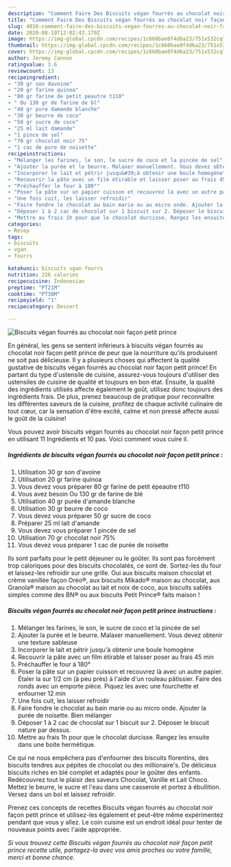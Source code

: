 ```yaml
---
description: "Comment Faire Des Biscuits végan fourrés au chocolat noir façon petit prince"
title: "Comment Faire Des Biscuits végan fourrés au chocolat noir façon petit prince"
slug: 4016-comment-faire-des-biscuits-vegan-fourres-au-chocolat-noir-facon-petit-prince
date: 2020-08-19T12:02:43.179Z
image: https://img-global.cpcdn.com/recipes/1c660bae0f4d6a23/751x532cq70/biscuits-vegan-fourres-au-chocolat-noir-facon-petit-prince-photo-principale-de-la-recette.jpg
thumbnail: https://img-global.cpcdn.com/recipes/1c660bae0f4d6a23/751x532cq70/biscuits-vegan-fourres-au-chocolat-noir-facon-petit-prince-photo-principale-de-la-recette.jpg
cover: https://img-global.cpcdn.com/recipes/1c660bae0f4d6a23/751x532cq70/biscuits-vegan-fourres-au-chocolat-noir-facon-petit-prince-photo-principale-de-la-recette.jpg
author: Jeremy Cannon
ratingvalue: 3.6
reviewcount: 13
recipeingredient:
- "30 gr son davoine"
- "20 gr farine quinoa"
- "80 gr farine de petit peautre t110"
- " Ou 130 gr de farine de bl"
- "40 gr pure damande blanche"
- "30 gr beurre de coco"
- "50 gr sucre de coco"
- "25 ml lait damande"
- "1 pince de sel"
- "70 gr chocolat noir 75"
- "1 cac de pure de noisette"
recipeinstructions:
- "Mélanger les farines, le son, le sucre de coco et la pincée de sel"
- "Ajouter la purée et le beurre. Malaxer manuellement. Vous devez obtenir une texture sableuse"
- "Incorporer le lait et pétrir jusqu&#39;à obtenir une boule homogène"
- "Recouvrir la pâte avec un film étirable et laisser poser au frais 45 min"
- "Préchauffer le four à 180°"
- "Poser la pâte sur un papier cuisson et recouvrez là avec un autre papier. Étaler la sur 1/2 cm (à peu près) à l&#39;aide d&#39;un rouleau pâtissier. Faire des ronds avec un emporte pièce. Piquez les avec une fourchette et enfourner 12 min"
- "Une fois cuit, les laisser refroidir"
- "Faire fondre le chocolat au bain marie ou au micro onde. Ajouter la purée de noisette. Bien mélanger"
- "Déposer 1 à 2 cac de chocolat sur 1 biscuit sur 2. Déposer le biscuit nature par dessus."
- "Mettre au frais 1h pour que le chocolat durcisse. Rangez les ensuite dans une boite hermétique."
categories:
- Resep
tags:
- biscuits
- vgan
- fourrs

katakunci: biscuits vgan fourrs 
nutrition: 226 calories
recipecuisine: Indonesian
preptime: "PT21M"
cooktime: "PT38M"
recipeyield: "1"
recipecategory: Dessert

---
```



![Biscuits végan fourrés au chocolat noir façon petit prince](https://img-global.cpcdn.com/recipes/1c660bae0f4d6a23/751x532cq70/biscuits-vegan-fourres-au-chocolat-noir-facon-petit-prince-photo-principale-de-la-recette.jpg)

En général, les gens se sentent inférieurs à biscuits végan fourrés au chocolat noir façon petit prince de peur que la nourriture qu'ils produisent ne soit pas délicieuse. Il y a plusieurs choses qui affectent la qualité gustative de biscuits végan fourrés au chocolat noir façon petit prince! En partant du type d'ustensile de cuisine, assurez-vous toujours d'utiliser des ustensiles de cuisine de qualité et toujours en bon état. Ensuite, la qualité des ingrédients utilisés affecte également le goût, utilisez donc toujours des ingrédients frais. De plus, prenez beaucoup de pratique pour reconnaître les différentes saveurs de la cuisine, profitez de chaque activité culinaire de tout cœur, car la sensation d'être excité, calme et non pressé affecte aussi le goût de la cuisine!

<!--inarticleads1-->

Vous pouvez avoir biscuits végan fourrés au chocolat noir façon petit prince en utilisant 11 Ingrédients et 10 pas. Voici comment vous cuire il.

##### Ingrédients de biscuits végan fourrés au chocolat noir façon petit prince :

1. Utilisation 30 gr son d&#39;avoine
1. Utilisation 20 gr farine quinoa
1. Vous devez vous préparer 80 gr farine de petit épeautre t110
1. Vous avez besoin  Ou 130 gr de farine de blé
1. Utilisation 40 gr purée d&#39;amande blanche
1. Utilisation 30 gr beurre de coco
1. Vous devez vous préparer 50 gr sucre de coco
1. Préparer 25 ml lait d&#39;amande
1. Vous devez vous préparer 1 pincée de sel
1. Utilisation 70 gr chocolat noir 75%
1. Vous devez vous préparer 1 cac de purée de noisette


Ils sont parfaits pour le petit déjeuner ou le goûter. Ils sont pas forcément trop caloriques pour des biscuits chocolatés, ce sont de. Sortez-les du four et laissez-les refroidir sur une grille. Oui aux biscuits maison chocolat et crème vanillée façon Oréo®, aux biscuits Mikado® maison au chocolat, aux Granola® maison au chocolat au lait et noix de coco, aux biscuits sablés simples comme des BN® ou aux biscuits Petit Prince® faits maison ! 

<!--inarticleads2-->

##### Biscuits végan fourrés au chocolat noir façon petit prince instructions :

1. Mélanger les farines, le son, le sucre de coco et la pincée de sel
1. Ajouter la purée et le beurre. Malaxer manuellement. Vous devez obtenir une texture sableuse
1. Incorporer le lait et pétrir jusqu&#39;à obtenir une boule homogène
1. Recouvrir la pâte avec un film étirable et laisser poser au frais 45 min
1. Préchauffer le four à 180°
1. Poser la pâte sur un papier cuisson et recouvrez là avec un autre papier. Étaler la sur 1/2 cm (à peu près) à l&#39;aide d&#39;un rouleau pâtissier. Faire des ronds avec un emporte pièce. Piquez les avec une fourchette et enfourner 12 min
1. Une fois cuit, les laisser refroidir
1. Faire fondre le chocolat au bain marie ou au micro onde. Ajouter la purée de noisette. Bien mélanger
1. Déposer 1 à 2 cac de chocolat sur 1 biscuit sur 2. Déposer le biscuit nature par dessus.
1. Mettre au frais 1h pour que le chocolat durcisse. Rangez les ensuite dans une boite hermétique.


Ce qui ne nous empêchera pas d&#39;enfourner des biscuits florentins, des biscuits tendres aux pépites de chocolat ou des millionaire&#39;s. De délicieux biscuits riches en blé complet et adaptés pour le goûter des enfants. Redécouvrez tout le plaisir des saveurs Chocolat, Vanille et Lait Choco. Mettez le beurre, le sucre et l&#39;eau dans une casserole et portez à ébullition. Versez dans un bol et laissez refroidir. 

<!--inarticleads1-->

<p>
Prenez ces concepts de recettes Biscuits végan fourrés au chocolat noir façon petit prince et utilisez-les également et peut-être même expérimentez pendant que vous y allez. Le coin cuisine est un endroit idéal pour tenter de nouveaux points avec l'aide appropriée.
</p>

<p>
<i>Si vous trouvez cette Biscuits végan fourrés au chocolat noir façon petit prince recette utile, partagez-la avec vos amis proches ou votre famille, merci et bonne chance.</i>
</p>
